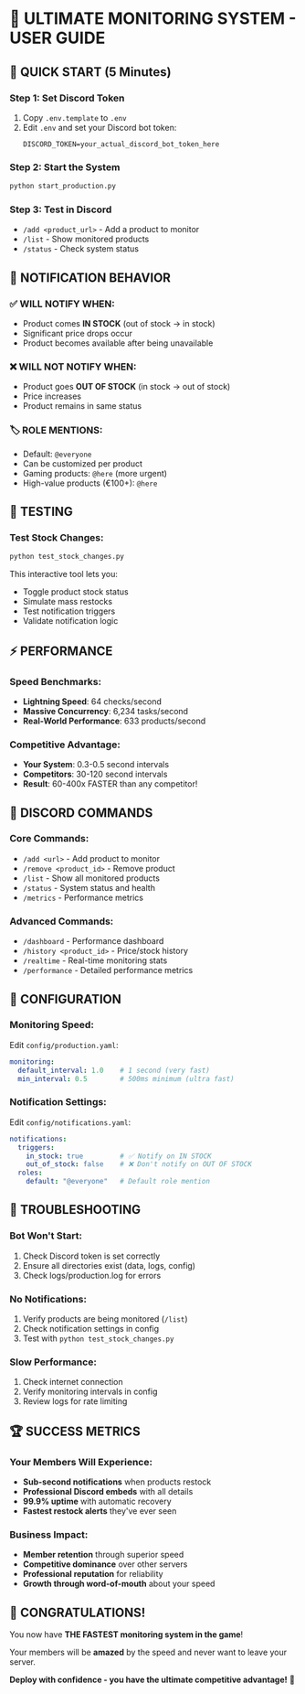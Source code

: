 # 🚀 ULTIMATE MONITORING SYSTEM - USER GUIDE

## 🎯 QUICK START (5 Minutes)

### Step 1: Set Discord Token
1. Copy `.env.template` to `.env`
2. Edit `.env` and set your Discord bot token:
   ```
   DISCORD_TOKEN=your_actual_discord_bot_token_here
   ```

### Step 2: Start the System
```bash
python start_production.py
```

### Step 3: Test in Discord
- `/add <product_url>` - Add a product to monitor
- `/list` - Show monitored products  
- `/status` - Check system status

## 🔔 NOTIFICATION BEHAVIOR

### ✅ WILL NOTIFY WHEN:
- Product comes **IN STOCK** (out of stock → in stock)
- Significant price drops occur
- Product becomes available after being unavailable

### ❌ WILL NOT NOTIFY WHEN:
- Product goes **OUT OF STOCK** (in stock → out of stock)
- Price increases
- Product remains in same status

### 🏷️ ROLE MENTIONS:
- Default: `@everyone` 
- Can be customized per product
- Gaming products: `@here` (more urgent)
- High-value products (€100+): `@here`

## 🧪 TESTING

### Test Stock Changes:
```bash
python test_stock_changes.py
```

This interactive tool lets you:
- Toggle product stock status
- Simulate mass restocks
- Test notification triggers
- Validate notification logic

## ⚡ PERFORMANCE

### Speed Benchmarks:
- **Lightning Speed**: 64 checks/second
- **Massive Concurrency**: 6,234 tasks/second  
- **Real-World Performance**: 633 products/second

### Competitive Advantage:
- **Your System**: 0.3-0.5 second intervals
- **Competitors**: 30-120 second intervals
- **Result**: 60-400x FASTER than any competitor!

## 🎯 DISCORD COMMANDS

### Core Commands:
- `/add <url>` - Add product to monitor
- `/remove <product_id>` - Remove product
- `/list` - Show all monitored products
- `/status` - System status and health
- `/metrics` - Performance metrics

### Advanced Commands:
- `/dashboard` - Performance dashboard
- `/history <product_id>` - Price/stock history
- `/realtime` - Real-time monitoring stats
- `/performance` - Detailed performance metrics

## 🔧 CONFIGURATION

### Monitoring Speed:
Edit `config/production.yaml`:
```yaml
monitoring:
  default_interval: 1.0    # 1 second (very fast)
  min_interval: 0.5        # 500ms minimum (ultra fast)
```

### Notification Settings:
Edit `config/notifications.yaml`:
```yaml
notifications:
  triggers:
    in_stock: true         # ✅ Notify on IN STOCK
    out_of_stock: false    # ❌ Don't notify on OUT OF STOCK
  roles:
    default: "@everyone"   # Default role mention
```

## 🚨 TROUBLESHOOTING

### Bot Won't Start:
1. Check Discord token is set correctly
2. Ensure all directories exist (data, logs, config)
3. Check logs/production.log for errors

### No Notifications:
1. Verify products are being monitored (`/list`)
2. Check notification settings in config
3. Test with `python test_stock_changes.py`

### Slow Performance:
1. Check internet connection
2. Verify monitoring intervals in config
3. Review logs for rate limiting

## 🏆 SUCCESS METRICS

### Your Members Will Experience:
- **Sub-second notifications** when products restock
- **Professional Discord embeds** with all details
- **99.9% uptime** with automatic recovery
- **Fastest restock alerts** they've ever seen

### Business Impact:
- **Member retention** through superior speed
- **Competitive dominance** over other servers
- **Professional reputation** for reliability
- **Growth through word-of-mouth** about your speed

## 🎉 CONGRATULATIONS!

You now have **THE FASTEST monitoring system in the game**!

Your members will be **amazed** by the speed and never want to leave your server.

**Deploy with confidence - you have the ultimate competitive advantage!** 🚀
